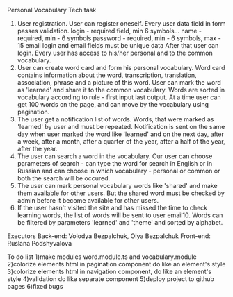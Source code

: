 Personal Vocabulary
Tech task
1. User registration. User can register oneself. Every user data field in form passes validation.
login - required field, min 6 symbols...
name - required, min - 6 symbols
password - required, min - 6 symbols, max - 15
email
login and email fields must be unique data
After that user can login. Every user has access to his/her personal and to the common
vocabulary.
2. User can create word card and form his personal vocabulary. Word card contains information
about the word, transcription, translation, association, phrase and a picture of this word. User
can mark the word as 'learned' and share it to the common vocabulary.
Words are sorted in vocabulary according to rule - first input last output.
At a time user can get 100 words on the page, and can move by the vocabulary using
pagination.
3. The user get a notification list of words. Words, that were marked as 'learned' by user and
must be repeated. Notification is sent on the same day when user marked the word like 'learned'
and on the next day, after a week, after a month, after a quarter of the year, after a half of the
year, after the year.
4. The user can search a word in the vocabulary. Our user can choose parameters of search -
can type the word for search in English or in Russian and can choose in which vocabulary -
personal or common or both the search will be occured.
5. The user can mark personal vocabulary words like 'shared' and make them available for other
users. But the shared word must be checked by admin before it become available for other
users.
6. If the user hasn't visited the site and has missed the time to check learning words, the list of
words will be sent to user email10. Words can be filtered by parameters 'learned' and 'theme' and sorted by alphabet.

Executors
Back-end: Volodya Bezpalchuk, Olya Bezpalchuk
Front-end: Ruslana Podshyvalova

To do list
1)make modules word.module.ts and vocabulary.module
2)colorize elements html in pagination component do like an  element's style
3)colorize elements html in navigation component, do like an element's style
4)validation do like separate component
5)deploy project to github pages
6)fixed bugs 